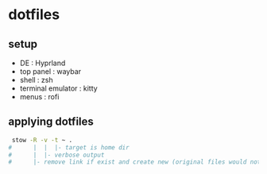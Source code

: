 # dotfiles

## setup

- DE                  : Hyprland
- top panel           : waybar
- shell               : zsh
- terminal emulator   : kitty
- menus               : rofi

## applying dotfiles

```sh
 stow -R -v -t ~ .
#      |  |  |- target is home dir
#      |  |- verbose output
#      |- remove link if exist and create new (original files would not be deleted)
```
